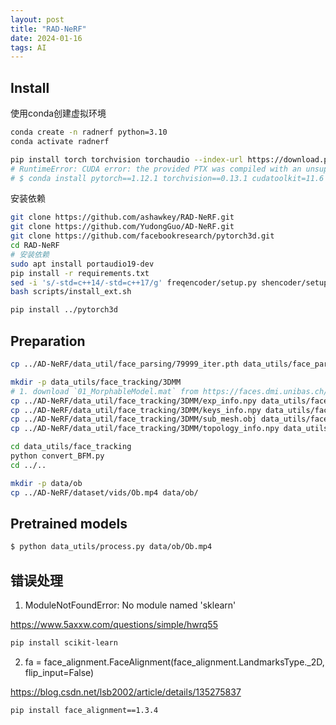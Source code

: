 ```yaml
---
layout: post
title: "RAD-NeRF"
date: 2024-01-16
tags: AI
---
```


## Install

使用conda创建虚拟环境

```bash
conda create -n radnerf python=3.10
conda activate radnerf

pip install torch torchvision torchaudio --index-url https://download.pytorch.org/whl/cu118
# RuntimeError: CUDA error: the provided PTX was compiled with an unsupported toolchain. 
# $ conda install pytorch==1.12.1 torchvision==0.13.1 cudatoolkit=11.6 -c pytorch
```

安装依赖

```bash
git clone https://github.com/ashawkey/RAD-NeRF.git
git clone https://github.com/YudongGuo/AD-NeRF.git
git clone https://github.com/facebookresearch/pytorch3d.git
cd RAD-NeRF
# 安装依赖
sudo apt install portaudio19-dev
pip install -r requirements.txt
sed -i 's/-std=c++14/-std=c++17/g' freqencoder/setup.py shencoder/setup.py gridencoder/setup.py raymarching/setup.py
bash scripts/install_ext.sh

pip install ../pytorch3d
```

## Preparation

```bash
cp ../AD-NeRF/data_util/face_parsing/79999_iter.pth data_utils/face_parsing/

mkdir -p data_utils/face_tracking/3DMM
# 1. download `01_MorphableModel.mat` from https://faces.dmi.unibas.ch/bfm/main.php?nav=1-2&id=downloads and put it under `data_utils/face_tracking/3DMM/`
cp ../AD-NeRF/data_util/face_tracking/3DMM/exp_info.npy data_utils/face_tracking/3DMM/
cp ../AD-NeRF/data_util/face_tracking/3DMM/keys_info.npy data_utils/face_tracking/3DMM/
cp ../AD-NeRF/data_util/face_tracking/3DMM/sub_mesh.obj data_utils/face_tracking/3DMM/
cp ../AD-NeRF/data_util/face_tracking/3DMM/topology_info.npy data_utils/face_tracking/3DMM/

cd data_utils/face_tracking
python convert_BFM.py
cd ../..

mkdir -p data/ob
cp ../AD-NeRF/dataset/vids/Ob.mp4 data/ob/
```

## Pretrained models

```bash
$ python data_utils/process.py data/ob/Ob.mp4 
```

## 错误处理

1. ModuleNotFoundError: No module named 'sklearn'

<https://www.5axxw.com/questions/simple/hwrq55>

```bash
pip install scikit-learn
```

2. fa = face_alignment.FaceAlignment(face_alignment.LandmarksType._2D, flip_input=False)

<https://blog.csdn.net/lsb2002/article/details/135275837>

```bash
pip install face_alignment==1.3.4
```
